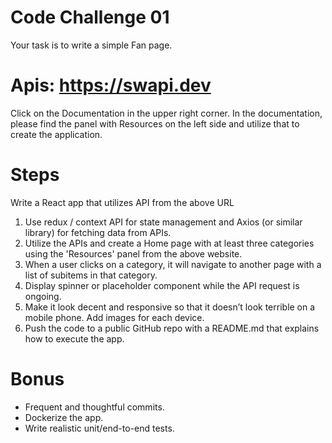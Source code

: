 # Code Challenge 01

Your task is to write a simple Fan page.

# Apis: https://swapi.dev
Click on the Documentation in the upper right corner. In the documentation, please find the panel with Resources on the left side and utilize that to create the application.


# Steps
Write a React app that utilizes API from the above URL
<ol>
    <li>Use redux / context API for state management and Axios (or similar library) for fetching data from APIs.</li>
    <li>Utilize the APIs and create a Home page with at least three categories using the 'Resources' panel from the above website. </li>
    <li>When a user clicks on a category, it will navigate to another page with a list of subitems in that category.</li>
    <li>Display spinner or placeholder component while the API request is ongoing.</li>
    <li>Make it look decent and responsive so that it doesn’t look terrible on a mobile phone. Add images for each device.</li>
    <li>Push the code to a public GitHub repo with a README.md that explains how to execute the app.</li>
</ol>

# Bonus
* Frequent and thoughtful commits.
* Dockerize the app.
* Write realistic unit/end-to-end tests.
